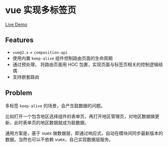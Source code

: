 # vue 实现多标签页

[Live Demo](https://codesandbox.io/s/vue-multitab-demo-pgbii?file=/package.json)

## Features

- `vue@2.x` + `composition-api`
- 使用内置 `keep-alive` 组件控制路由页面的生命周期
- 通过预处理， 将路由页面用 HOC 包裹，实现页面与标签页相关的控制逻辑结偶 
- 支持嵌套路由

## Problem

多标签 `keep-alive` 的场景，会产生脏数据的问题。

比如打开一个包含地区选择组件的表单页，再打开地区管理页，对地区数据做更新，此时表单页的地区数据就成为脏数据。

通用方案是，基于 vuex 做数据层，即通过响应式，自动在模块间同步最新版本的数据。当然也可以不依赖 vuex，自己实现数据层服务。
